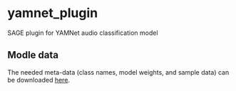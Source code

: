 # yamnet_plugin
SAGE plugin for YAMNet audio classification model 

## Modle data
The needed meta-data (class names, model weights, and sample data) can be downloaded [here](https://drive.google.com/drive/folders/1J2WtW7TWzq_4uv8UQ8Tl8ZVfFmC1TLFb?usp=sharing).
